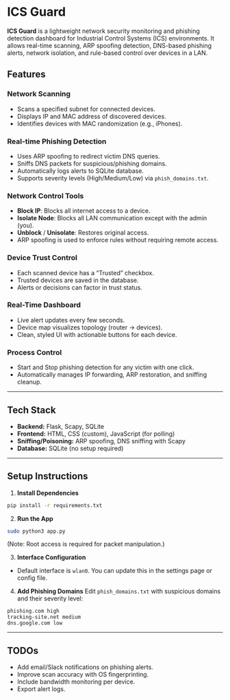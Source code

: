 # ICS Guard

**ICS Guard** is a lightweight network security monitoring and phishing detection dashboard for Industrial Control Systems (ICS) environments. It allows real-time scanning, ARP spoofing detection, DNS-based phishing alerts, network isolation, and rule-based control over devices in a LAN.

## Features

###  Network Scanning
- Scans a specified subnet for connected devices.
- Displays IP and MAC address of discovered devices.
- Identifies devices with MAC randomization (e.g., iPhones).

### Real-time Phishing Detection
- Uses ARP spoofing to redirect victim DNS queries.
- Sniffs DNS packets for suspicious/phishing domains.
- Automatically logs alerts to SQLite database.
- Supports severity levels (High/Medium/Low) via `phish_domains.txt`.

### Network Control Tools
- **Block IP**: Blocks all internet access to a device.
- **Isolate Node**: Blocks all LAN communication except with the admin (you).
- **Unblock** / **Unisolate**: Restores original access.
- ARP spoofing is used to enforce rules without requiring remote access.

### Device Trust Control
- Each scanned device has a “Trusted” checkbox.
- Trusted devices are saved in the database.
- Alerts or decisions can factor in trust status.

### Real-Time Dashboard
- Live alert updates every few seconds.
- Device map visualizes topology (router → devices).
- Clean, styled UI with actionable buttons for each device.

### Process Control
- Start and Stop phishing detection for any victim with one click.
- Automatically manages IP forwarding, ARP restoration, and sniffing cleanup.

---

## Tech Stack

- **Backend:** Flask, Scapy, SQLite
- **Frontend:** HTML, CSS (custom), JavaScript (for polling)
- **Sniffing/Poisoning:** ARP spoofing, DNS sniffing with Scapy
- **Database:** SQLite (no setup required)

---

## Setup Instructions

1. **Install Dependencies**
```bash
pip install -r requirements.txt
```

2. **Run the App**
```bash
sudo python3 app.py
```
(Note: Root access is required for packet manipulation.)

3. **Interface Configuration**
- Default interface is `wlan0`. You can update this in the settings page or config file.

4. **Add Phishing Domains**
Edit `phish_domains.txt` with suspicious domains and their severity level:
```
phishing.com high
tracking-site.net medium
dns.google.com low
```

---

## TODOs

- Add email/Slack notifications on phishing alerts.
- Improve scan accuracy with OS fingerprinting.
- Include bandwidth monitoring per device.
- Export alert logs.
